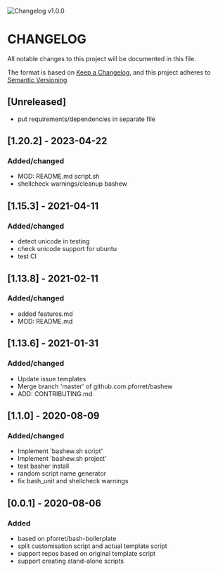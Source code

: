 ![Changelog v1.0.0](https://img.shields.io/badge/CHANGELOG-v1.0.0-orange) 
# CHANGELOG
All notable changes to this project will be documented in this file.

The format is based on [Keep a Changelog](https://keepachangelog.com/en/1.0.0/),
and this project adheres to [Semantic Versioning](https://semver.org/spec/v2.0.0.html).

## [Unreleased]
- put requirements/dependencies in separate file

## [1.20.2] - 2023-04-22
### Added/changed
- MOD: README.md script.sh
- shellcheck warnings/cleanup bashew 

## [1.15.3] - 2021-04-11
### Added/changed
- detect unicode in testing
- check unicode support for ubuntu
- test CI 

## [1.13.8] - 2021-02-11
### Added/changed
- added features.md
- MOD: README.md 

## [1.13.6] - 2021-01-31
### Added/changed
- Update issue templates
- Merge branch 'master' of github.com:pforret/bashew
- ADD: CONTRIBUTING.md

## [1.1.0] - 2020-08-09
### Added/changed
- Implement 'bashew.sh script'
- Implement 'bashew.sh project'
- test basher install
- random script name generator
- fix bash_unit and shellcheck warnings

## [0.0.1] - 2020-08-06
### Added
- based on pforret/bash-boilerplate
- split customisation script and actual template script 
- support repos based on original template script
- support creating stand-alone scripts

